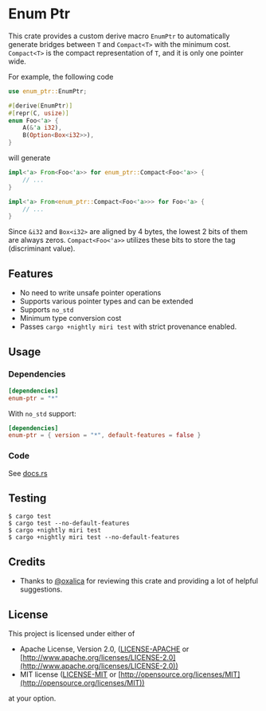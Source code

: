 # Enum Ptr

This crate provides a custom derive macro `EnumPtr` to automatically generate bridges between `T` and `Compact<T>` with the minimum cost. `Compact<T>` is the compact representation of `T`, and it is only one pointer wide.

For example, the following code

```rust
use enum_ptr::EnumPtr;

#[derive(EnumPtr)]
#[repr(C, usize)]
enum Foo<'a> {
    A(&'a i32),
    B(Option<Box<i32>>),
}
```

will generate

```rust
impl<'a> From<Foo<'a>> for enum_ptr::Compact<Foo<'a>> {
    // ...
}

impl<'a> From<enum_ptr::Compact<Foo<'a>>> for Foo<'a> {
    // ...
}
```

Since `&i32` and `Box<i32>` are aligned by 4 bytes, the lowest 2 bits of them are always zeros. `Compact<Foo<'a>>` utilizes these bits to store the tag (discriminant value).

## Features

- No need to write unsafe pointer operations
- Supports various pointer types and can be extended
- Supports `no_std`
- Minimum type conversion cost
- Passes `cargo +nightly miri test` with strict provenance enabled.

## Usage

### Dependencies

```toml
[dependencies]
enum-ptr = "*"
```

With `no_std` support:

```toml
[dependencies]
enum-ptr = { version = "*", default-features = false }
```

### Code

See [docs.rs](https://docs.rs/enum-ptr/)

## Testing

```console
$ cargo test
$ cargo test --no-default-features
$ cargo +nightly miri test
$ cargo +nightly miri test --no-default-features
```

## Credits

- Thanks to [@oxalica](https://github.com/oxalica) for reviewing this crate and providing a lot of helpful suggestions.

## License

This project is licensed under either of

- Apache License, Version 2.0, ([LICENSE-APACHE](/LICENSE-APACHE) or [http://www.apache.org/licenses/LICENSE-2.0](http://www.apache.org/licenses/LICENSE-2.0))
- MIT license ([LICENSE-MIT](/LICENSE-MIT) or [http://opensource.org/licenses/MIT](http://opensource.org/licenses/MIT))

at your option.
